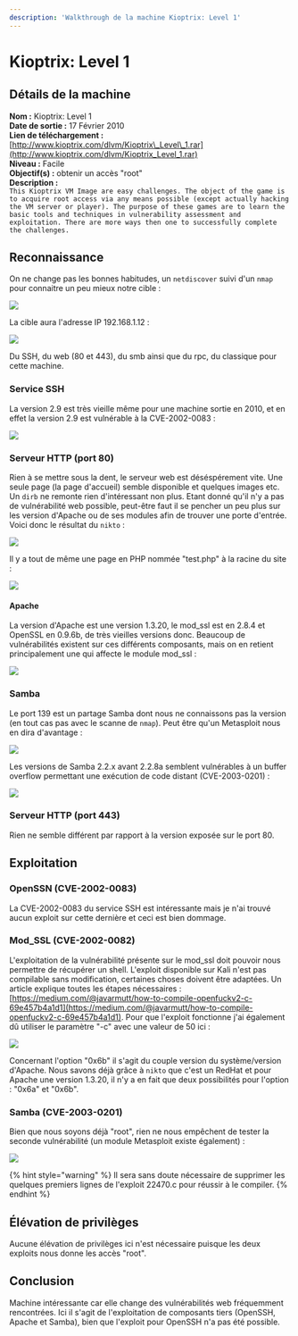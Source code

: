 ```yaml
---
description: 'Walkthrough de la machine Kioptrix: Level 1'
---
```


# Kioptrix: Level 1

## Détails de la machine

**Nom :** Kioptrix: Level 1  
**Date de sortie :** 17 Février 2010  
**Lien de téléchargement :** [http://www.kioptrix.com/dlvm/Kioptrix\_Level\_1.rar](http://www.kioptrix.com/dlvm/Kioptrix_Level_1.rar)  
**Niveau :** Facile  
**Objectif\(s\) :** obtenir un accès "root"  
**Description :**  
`This Kioptrix VM Image are easy challenges. The object of the game is to acquire root access via any means possible (except actually hacking the VM server or player). The purpose of these games are to learn the basic tools and techniques in vulnerability assessment and exploitation. There are more ways then one to successfully complete the challenges.`

## Reconnaissance

On ne change pas les bonnes habitudes, un `netdiscover` suivi d'un `nmap` pour connaitre un peu mieux notre cible :

![](../../../.gitbook/assets/32f4698ebb1db2016d8abaff22083838.png)

La cible aura l'adresse IP 192.168.1.12 :

![](../../../.gitbook/assets/ee6c575f7b42d60fe1d1188107bcbee5.png)

Du SSH, du web \(80 et 443\), du smb ainsi que du rpc, du classique pour cette machine.

### Service SSH

La version 2.9 est très vieille même pour une machine sortie en 2010, et en effet la version 2.9 est vulnérable à la CVE-2002-0083 :

![](../../../.gitbook/assets/819dda8cfc02341528a2d99a43f1dde8.png)

### Serveur HTTP \(port 80\)

Rien à se mettre sous la dent, le serveur web est déséspérement vite. Une seule page \(la page d'accueil\) semble disponible et quelques images etc. Un `dirb` ne remonte rien d'intéressant non plus. Etant donné qu'il n'y a pas de vulnérabilité web possible, peut-être faut il se pencher un peu plus sur les version d'Apache ou de ses modules afin de trouver une porte d'entrée. Voici donc le résultat du `nikto` :

![](../../../.gitbook/assets/8f5e628be7d26f8a709792ba5900f6d8.png)

Il y a tout de même une page en PHP nommée "test.php" à la racine du site :

![](../../../.gitbook/assets/d5594e877705d4f34625f8ac941a5680.png)

#### Apache

La version d'Apache est une version 1.3.20, le mod\_ssl est en 2.8.4 et OpenSSL en 0.9.6b, de très vieilles versions donc. Beaucoup de vulnérabilités existent sur ces différents composants, mais on en retient principalement une qui affecte le module mod\_ssl :

![](../../../.gitbook/assets/99ebe9e5dc4b9385466c9a5dfb1988c4.png)

### Samba

Le port 139 est un partage Samba dont nous ne connaissons pas la version \(en tout cas pas avec le scanne de `nmap`\). Peut être qu'un Metasploit nous en dira d'avantage :

![](../../../.gitbook/assets/6884684424580b4da2c395f38adea7a8.png)

Les versions de Samba 2.2.x avant 2.2.8a semblent vulnérables à un buffer overflow permettant une exécution de code distant \(CVE-2003-0201\) :

![](../../../.gitbook/assets/ad3b3a426e1ef8fa93c5b919584ab555.png)

### Serveur HTTP \(port 443\)

Rien ne semble différent par rapport à la version exposée sur le port 80.

## Exploitation

### OpenSSN \(CVE-2002-0083\)

La CVE-2002-0083 du service SSH est intéressante mais je n'ai trouvé aucun exploit sur cette dernière et ceci est bien dommage.

### Mod\_SSL \(CVE-2002-0082\)

L'exploitation de la vulnérabilité présente sur le mod\_ssl doit pouvoir nous permettre de récupérer un shell. L'exploit disponible sur Kali n'est pas compilable sans modification, certaines choses doivent être adaptées. Un article explique toutes les étapes nécessaires : [https://medium.com/@javarmutt/how-to-compile-openfuckv2-c-69e457b4a1d1](https://medium.com/@javarmutt/how-to-compile-openfuckv2-c-69e457b4a1d1). Pour que l'exploit fonctionne j'ai également dû utiliser le paramètre "-c" avec une valeur de 50 ici :

![](../../../.gitbook/assets/c9708604436146de76302904a230257e.png)

Concernant l'option "0x6b" il s'agit du couple version du système/version d'Apache. Nous savons déjà grâce à `nikto` que c'est un RedHat et pour Apache une version 1.3.20, il n'y a en fait que deux possibilités pour l'option : "0x6a" et "0x6b".

### Samba \(CVE-2003-0201\)

Bien que nous soyons déjà "root", rien ne nous empêchent de tester la seconde vulnérabilité \(un module Metasploit existe également\) :

![](../../../.gitbook/assets/9ebf877dc41c925a12a9af5e3c5cbf45.png)

{% hint style="warning" %}
Il sera sans doute nécessaire de supprimer les quelques premiers lignes de l'exploit 22470.c pour réussir à le compiler.
{% endhint %}

## Élévation de privilèges

Aucune élévation de privilèges ici n'est nécessaire puisque les deux exploits nous donne les accès "root".

## Conclusion

Machine intéressante car elle change des vulnérabilités web fréquemment rencontrées. Ici il s'agit de l'exploitation de composants tiers \(OpenSSH, Apache et Samba\), bien que l'exploit pour OpenSSH n'a pas été possible.

